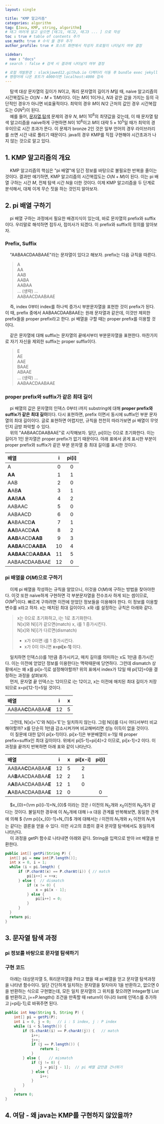```yaml
---
layout: single

title: "KMP 알고리즘"
categories: algorithm
tag: [Java, KMP, string, algorithm]
# 태그 여러개 달고 싶으면 [태그1, 태그2, 태그3 ... ] 으로 작성
toc : true # table of contents 추가
use_math: true # 수식 쓸 경우 추가
author_profile: true # 포스트 화면에서 작성자 프로필이 나타날지 여부 결정

sidebar:
  nav : "docs"
# search : false # 검색 시 결과에 나타날지 여부 결정

# 로컬 개발환경 : slackjawed12.github.io 디렉터리 이동 후 bundle exec jekyll serve 실행
# 명령어에 나온 포트가 4000이면 localhost:4000 접속
---
```


&nbsp; &nbsp; 탐색 대상 문자열의 길이가 $N$이고, 쿼리 문자열의 길이가 $M$일 때, naive 알고리즘의 시간복잡도는 $O((N-M+1)M)$이다. 이는 $M$이 1이거나, $N$과 같은 값을 가지는 등의 극단적인 경우가 아니면 비효율적이다. 최악의 경우 $M$이 $N/2$ 근처의 값인 경우 시간복잡도는 $O(N^2)$이 된다.  
&nbsp; &nbsp; 예를 들어, [문자열 탐색](https://www.acmicpc.net/problem/16916) 문제의 경우 $N$, $M$이 $10^6$의 최댓값을 갖는데, 이 때 문자열 탐색 알고리즘을 naive하게 구현하면 $N$이 $10^6$이고 $M$이 대략 $5\times10^5$일 때가 최악의 경우이므로 시간 초과가 뜬다. 이 문제가 bronze 2인 것은 일부 언어의 경우 라이브러리를 쓰면 시간 내로 풀리기 때문이다. java의 경우 KMP를 직접 구현해야 시간초과가 나지 않는 것으로 알고 있다.

## 1. KMP 알고리즘의 개요
&nbsp; &nbsp; KMP 알고리즘의 핵심은 "pi 배열"에 담긴 정보를 바탕으로 불필요한 반복을 줄이는 것이다. 결과만 얘기하면, KMP 알고리즘의 시간복잡도는 $O(N+M)$이 된다. 이는 pi 배열 구하는 시간 $M$, 전체 탐색 시간 $N$을 더한 것이다. 이제 KMP 알고리즘을 두 단계로 분석해서, 대체 이게 무슨 짓을 하는 것인지 알아보자.

## 2. pi 배열 구하기
&nbsp; &nbsp; pi 배열 구하는 과정에서 필요한 배경지식이 있는데, 바로 문자열의 prefix와 suffix이다. 우리말로 해석하면 접두사, 접미사가 되겠다. 이 prefix와 suffix의 정의를 알아보자.

### Prefix, Suffix
&nbsp; &nbsp; "AABAACDAABAAE"라는 문자열이 있다고 해보자. prefix는 다음 규칙을 따른다.
> A  
> AA  
> AAB  
> AABA  
> AABAA  
> ... (생략) ...  
> AABAACDAABAAE  

&nbsp; &nbsp; 즉, index 0부터 index를 하나씩 증가시 부분문자열을 표현한 것이 prefix가 된다. 이 때, prefix 중에서 AABAACDAABAAE는 원래 문자열과 같은데, 이것만 제외한 prefix들을 proper prefix라고 한다. pi 배열을 구할 때는 proper prefix를 이용할 것이다.  


&nbsp; &nbsp; 같은 문자열에 대해 suffix는 문자열의 끝에서부터 부분문자열을 표현한다. 마찬가지로 자기 자신을 제외한 suffix는 proper suffix이다.
> E  
> AE  
> AAE  
> BAAE  
> ABAAE  
> ... (생략) ...  
> AABAACDAABAAE

### proper prefix와 suffix가 같은 최대 길이

&nbsp; &nbsp; pi 배열의 값은 문자열의 인덱스 0부터 i까지 substring에 대해 **proper prefix와 suffix가 같은 최대 길이**이다. 다시 표현하면, prefix 이면서 동시에 suffix인 부분 문자열의 최대 길이이다. 글로 표현하면 어렵지만, 규칙을 천천히 따라가보면 pi 배열이 무엇인지 금방 파악할 수 있다.  
&nbsp; &nbsp; 위의 "AABAACDAABAAE"로 시작해보자. 일단, pi[0]는 0으로 초기화한다. 이는 길이가 1인 문자열은 proper prefix가 없기 때문이다. 아래 표에서 굵게 표시한 부분이 proper prefix와 suffix가 같은 부분 문자열 중 최대 길이를 표시한 것이다.

|배열|i|pi[i]|
|:---|:---:|:---:|
|A|0|0|
|**AA**|1|1|
|AAB|2|0|
|**A**AB**A**|3|1|
|**AA**B**AA**|4|2|
|AABAAC|5|0|
|AABAACD|6|0|
|**A**ABAACD**A**|7|1|
|**AA**BAACD**AA**|8|2|
|**AAB**AACD**AAB**|9|3|
|**AABA**ACD**AABA**|10|4|
|**AABAA**CD**AABAA**|11|5|
|AABAACDAABAAE|12|0|

### pi 배열을 $O(M)$으로 구하기
&nbsp; &nbsp; 이제 pi 배열을 작성하는 규칙을 알았으니, 이것을 $O(M)$에 구하는 방법을 찾아야한다. 이것 또한 naive하게 구현하면 각 부분문자열을 전수조사 하게 되는 셈이므로, $O(M^2)$이다. 빠르게 구하려면 이전에 얻었던 정보들을 이용해야 한다. 이 정보를 이용할 변수를 x라고 하자. x는 매치된 최대 길이이다. x와 i를 설정하는 규칙은 아래와 같다.

> x는 0으로 초기화하고, i는 1로 초기화한다.  
> N[x]와 N[i]가 같으면(match) x, i를 1 증가시킨다.  
> N[x]와 N[i]가 다르면(dismatch)
> - x가 0이면 i를 1 증가시킨다.  
> - x가 0이 아니면 **x=pi[x-1]** 이다.  

&nbsp; &nbsp; 일치하면 인덱스(i)를 1만큼 증가시키고, 매치 길이를 의미하는 x도 1만큼 증가시킨다. 이는 이전에 얻었던 정보를 이용한다는 맥락때문에 당연하다. 그런데 dismatch 상황에서는 왜 x를 pi[x-1]로 설정해야할까? 위의 표에서 index가 12일 때 pi[12]=0을 결정하는 과정을 살펴보자.  
&nbsp; &nbsp; 먼저, 문자열 끝 인덱스는 12이므로 i는 12이고, x는 이전에 매치된 최대 길이가 저장되므로 x=pi[12-1]=5일 것이다.

|배열|i|x|
|:---|:---:|:---:|
|AABAA**C**DAABAA**E**|12|5|

&nbsp; &nbsp; 그런데, N[x]='C'와 N[i]='E'는 일치하지 않는다. 그럼 N[i]를 다시 어디서부터 비교해야할까? x를 단순히 1만큼 감소시켜가며 비교해버리면 성능 이득이 없을 것이다.   
&nbsp; &nbsp; 이 질문에 대한 답이 pi[x-1]이다. pi[x-1]은 부분배열이 x-1일 때 proper prefix=suffix인 최대 길이이다. 위에서 pi[5-1]=pi[4]=2 이므로, pi[x-1]=2 이다. 이 과정을 끝까지 반복하면 아래 표와 같이 나타난다.

|배열|i|x|pi[x-i]|pi[i]
|:---|:---:|:---:|:---:|:---:|
|AABAA**C**DAABAA**E**|12|5|2||
|AA**B**AACDAABAA**E**|12|2|1||
|A**A**BAACDAABAA**E**|12|1|0||
|**A**ABAACDAABAA**E**|12|0||0|

 &nbsp; &nbsp; $x_{0}={\rm pi}[i-1]=N_{0}$ 이라는 것은 $i$ 이전의 $N_{0}$개와 $x_{0}$이전의 $N_{0}$개가 같다는 것이다. 불일치한 경우에 이 $N_{0}$개에 대해 i-x 대응 관계를 반복해보면, 동일한 관계에 의해 $ {\rm pi}[x_{0}-1]=N_{1}$ 개에 대해서는 $i$ 이전의 $N_{1}$개와 $x_{1}$ 이전의 $N_{1}$개는 같다는 결론을 얻을 수 있다. 이런 사고의 흐름이 결국 문자열 탐색에서도 동일하게 나타난다.  
 &nbsp; &nbsp; 이 과정을 getPi 함수로 나타내면 아래와 같다. String을 입력으로 받아 int 배열을 반환한다.

```java
public int[] getPi(String P) {
  int[] pi = new int[P.length()];
  int x = 0, i = 1;
  while (i < pi.length) {
      if (P.charAt(x) == P.charAt(i)) { // match
          pi[i++] = ++x;
      } else {  // dismatch
          if (x != 0) {
              x = pi[x - 1];
          } else {
              pi[i++] = 0;
          }
      }
  }
  return pi;
}
```

## 3. 문자열 탐색 과정

### pi 정보를 바탕으로 문자열 탐색하기


### 구현 코드
&nbsp; &nbsp; 아래는 대상문자열 S, 쿼리문자열을 P라고 했을 때 pi 배열을 얻고 문자열 탐색과정을 나타낸 함수이다. 일단 간단하게 일치하는 문자열을 찾자마자 1을 반환하고, 없으면 0을 반환하는 식으로 구현했는데, 모든 일치 문자열의 그 위치를 찾으려면 Integer형 List를 반환하고, j==P.length() 조건을 만족할 때 return이 아니라 list에 인덱스를 추가하고 j=pi[j-1];로 바꿔주면 된다.

```java
public int kmp(String S, String P) {
    int[] pi = getPi(P);
    int i = 0, j = 0;   // i : S index, j : P index
    while (i < S.length()) {
        if (S.charAt(i) == P.charAt(j)) {   // match
            i++;
            j++;
            if (j == P.length()) {
                return 1;
            }
        } else {    // mismatch
            if (j != 0) {
                j = pi[j - 1];  // pi 배열 값만큼 건너뛰기
            } else {
                i++;
            }
        }
    }
    return 0;
}
```
## 4. 여담 - 왜 java는 KMP를 구현하지 않았을까?
